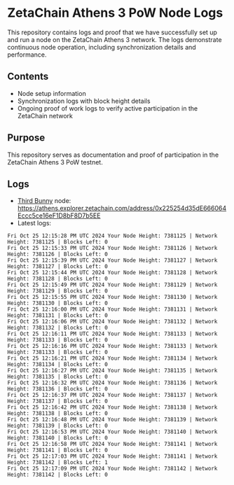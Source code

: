 # ZetaChain Athens 3 PoW Node Logs
This repository contains logs and proof that we have successfully set up and run a node on the ZetaChain Athens 3 network. The logs demonstrate continuous node operation, including synchronization details and performance.

## Contents
- Node setup information
- Synchronization logs with block height details
- Ongoing proof of work logs to verify active participation in the ZetaChain network

## Purpose
This repository serves as documentation and proof of participation in the ZetaChain Athens 3 PoW testnet.

## Logs

- [Third Bunny](https://thirdbunny.xyz/) node: https://athens.explorer.zetachain.com/address/0x225254d35dE666064Eccc5ce16eF1D8bF8D7b5EE
- Latest logs:
```
Fri Oct 25 12:15:28 PM UTC 2024 Your Node Height: 7381125 | Network Height: 7381125 | Blocks Left: 0
Fri Oct 25 12:15:33 PM UTC 2024 Your Node Height: 7381126 | Network Height: 7381126 | Blocks Left: 0
Fri Oct 25 12:15:39 PM UTC 2024 Your Node Height: 7381127 | Network Height: 7381127 | Blocks Left: 0
Fri Oct 25 12:15:44 PM UTC 2024 Your Node Height: 7381128 | Network Height: 7381128 | Blocks Left: 0
Fri Oct 25 12:15:49 PM UTC 2024 Your Node Height: 7381129 | Network Height: 7381129 | Blocks Left: 0
Fri Oct 25 12:15:55 PM UTC 2024 Your Node Height: 7381130 | Network Height: 7381130 | Blocks Left: 0
Fri Oct 25 12:16:00 PM UTC 2024 Your Node Height: 7381131 | Network Height: 7381131 | Blocks Left: 0
Fri Oct 25 12:16:06 PM UTC 2024 Your Node Height: 7381132 | Network Height: 7381132 | Blocks Left: 0
Fri Oct 25 12:16:11 PM UTC 2024 Your Node Height: 7381133 | Network Height: 7381133 | Blocks Left: 0
Fri Oct 25 12:16:16 PM UTC 2024 Your Node Height: 7381133 | Network Height: 7381133 | Blocks Left: 0
Fri Oct 25 12:16:21 PM UTC 2024 Your Node Height: 7381134 | Network Height: 7381134 | Blocks Left: 0
Fri Oct 25 12:16:27 PM UTC 2024 Your Node Height: 7381135 | Network Height: 7381135 | Blocks Left: 0
Fri Oct 25 12:16:32 PM UTC 2024 Your Node Height: 7381136 | Network Height: 7381136 | Blocks Left: 0
Fri Oct 25 12:16:37 PM UTC 2024 Your Node Height: 7381137 | Network Height: 7381137 | Blocks Left: 0
Fri Oct 25 12:16:42 PM UTC 2024 Your Node Height: 7381138 | Network Height: 7381138 | Blocks Left: 0
Fri Oct 25 12:16:48 PM UTC 2024 Your Node Height: 7381139 | Network Height: 7381139 | Blocks Left: 0
Fri Oct 25 12:16:53 PM UTC 2024 Your Node Height: 7381140 | Network Height: 7381140 | Blocks Left: 0
Fri Oct 25 12:16:58 PM UTC 2024 Your Node Height: 7381141 | Network Height: 7381141 | Blocks Left: 0
Fri Oct 25 12:17:03 PM UTC 2024 Your Node Height: 7381141 | Network Height: 7381142 | Blocks Left: 1
Fri Oct 25 12:17:09 PM UTC 2024 Your Node Height: 7381142 | Network Height: 7381142 | Blocks Left: 0
```
